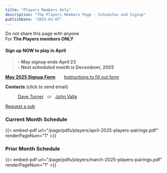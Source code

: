 ```yaml
---
title: "Players Members Only"
description: "The Players Members Page - Schedules and Signup"
publishDate: "2025-03-07"
---
```


Do not share this page with anyone\
For **The Players members ONLY**
#### **Sign up NOW to play in April**
>**- May signup ends April 23**\
>**- Next scheduled month is Decembver, 2025**

**[May 2025 Signup Form](/page/groups/players/signup)**  &nbsp;&nbsp;&nbsp;&nbsp;&nbsp;         [Instructions to fill out form](/page/groups/signupprocess)

**Contacts** (click to send email)
>[Dave Turner](mailto:turnerdb1@gmail.com)&nbsp;&nbsp; or &nbsp;&nbsp;[John Valla](mailto:johnrvalla@gmail.com)

[Request a sub]()

### **Current Month Schedule**

{{< embed-pdf url="/page/pdfs/players/april-2025-players-pairings.pdf" renderPageNum="1" >}}

### **Prior Month Schedule**

{{< embed-pdf url="/page/pdfs/players/march-2025-players-pairings.pdf" renderPageNum="1" >}}
